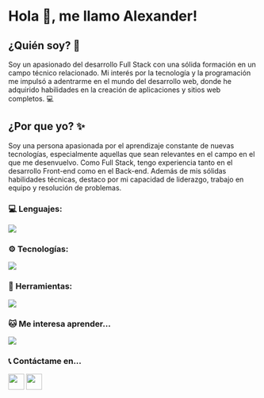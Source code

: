 # Hola 👋, me llamo Alexander!

## ¿Quién soy? 🤔

Soy un apasionado del desarrollo Full Stack con una sólida formación en un campo técnico relacionado. Mi interés por la tecnología y la programación me impulsó a adentrarme en el mundo del desarrollo web, donde he adquirido habilidades en la creación de aplicaciones y sitios web completos. 💻

## ¿Por que yo? ✨

Soy una persona apasionada por el aprendizaje constante de nuevas tecnologías, especialmente aquellas que sean relevantes en el campo en el que me desenvuelvo. Como Full Stack, tengo experiencia tanto en el desarrollo Front-end como en el Back-end. Además de mis sólidas habilidades técnicas, destaco por mi capacidad de liderazgo, trabajo en equipo y resolución de problemas.



<h3 align="left">💻 Lenguajes:</h3>
<p align="left">
  <a href="https://skillicons.dev">
    <img src="https://skillicons.dev/icons?i=html,css,js,py" />
  </a>
</p>
<h3 align="left">⚙️ Tecnologías:</h3>
<p align="left">
  <a href="https://skillicons.dev">
     <img src="https://skillicons.dev/icons?i=react,nextjs,vite,nodejs,django,redux,sass,bootstrap,express,sequelize,sqlite,postgres" />
  </a>
</p>
<h3 align="left">🧱 Herramientas:</h3>
<p align="left">
  <a href="https://skillicons.dev">
     <img src="https://skillicons.dev/icons?i=git,discord,figma,xd" />
  </a>
</p>

<h3 align="left">🐱 Me interesa aprender... </h3>

<p align="left">
  <a href="https://skillicons.dev">
    <img src="https://skillicons.dev/icons?i=tailwind,typescript,java" />
  </a>
</p>

<h3 align="left">📞 Contáctame en...</h3>

<p align="left">
<a href="https://www.linkedin.com/in/alexbv2615/" target="_blank" rel="noreferrer"><img src="https://raw.githubusercontent.com/danielcranney/readme-generator/main/public/icons/socials/linkedin.svg" width="32" height="32" /></a>  <a href="https://github.com/Alexbv2615" target="_blank" rel="noreferrer"><img src="https://raw.githubusercontent.com/danielcranney/readme-generator/main/public/icons/socials/github.svg" width="32" height="32" /></a> </p>
<!--
**Alexbv2615/Alexbv2615** is a ✨ _special_ ✨ repository because its `README.md` (this file) appears on your GitHub profile.

Here are some ideas to get you started:

- 🔭 I’m currently working on ...

- 👯 I’m looking to collaborate on ...
- 🤔 I’m looking for help with ...
- 💬 Ask me about ...
- 📫 How to reach me: ...
- 😄 Pronouns: ...
- ⚡ Fun fact: ...
-->
